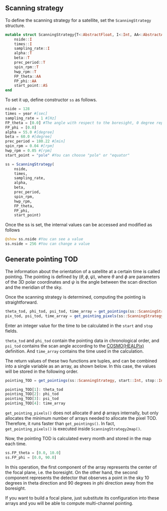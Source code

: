 ## Scanning strategy

To define the scanning strategy for a satellite, set the `ScanningStrategy` structure.
```julia
mutable struct ScanningStrategy{T<:AbstractFloat, I<:Int, AA<:AbstractArray{T}, AS<:AbstractString}
    nside::I
    times::I
    sampling_rate::I
    alpha::T
    beta::T
    prec_period::T
    spin_rpm::T
    hwp_rpm::T
    FP_theta::AA
    FP_phi::AA
    start_point::AS
end
```

To set it up, define constructor `ss` as follows.
```julia
nside = 128
times = year #[sec]
sampling_rate = 1 #[Hz]
FP_theta = [0.0] #The angle with respect to the boresight, 0 degree represents the boresight.
FP_phi = [0.0]
alpha = 55.0 #[degree]
beta = 60.0 #[degree]
prec_period = 180.22 #[min]
spin_rpm = 0.04 #[rpm]
hwp_rpm = 0.05 #[rpm]
start_point = "pole" #You can choose "pole" or "equator"

ss = ScanningStrategy(
    nside,
    times,
    sampling_rate,
    alpha,
    beta,
    prec_period,
    spin_rpm,
    hwp_rpm,
    FP_theta,
    FP_phi,
    start_point)
```
Once the ss is set, the internal values can be accessed and modified as follows

```julia
@show ss.nside #You can see a value
ss.nside = 256 #You can change a value
```

## Generate pointing TOD
The information about the orientation of a satellite at a certain time is called pointing. The pointing is defined by $(\theta, \phi, \psi)$, where $\theta$ and $\phi$ are parameters of the 3D polar coordinates and $\psi$ is the angle between the scan direction and the meridian of the sky.

Once the scanning strategy is determined, computing the pointing is straightforward.
```julia
theta_tod, phi_tod, psi_tod, time_array = get_pointings(ss::ScanningStrategy, start::Int, stop::Int)
pix_tod, psi_tod, time_array = get_pointing_pixels(ss::ScanningStrategy, start::Int, stop::Int)
```
Enter an integer value for the time to be calculated in the `start` and `stop` fields.

`theta_tod` and `phi_tod` contain the pointing data in chronological order, and `psi_tod` contains the scan angle according to the [COSMO(HEALPix)](https://lambda.gsfc.nasa.gov/product/about/pol_convention.cfm) definition. And `time_array` contains the time used in the calculation.

The return values of these two functions are tuples, and can be combined into a single variable as an array, as shown below. In this case, the values will be stored in the following order.
```julia
pointing_TOD = get_pointings(ss::ScanningStrategy, start::Int, stop::Int)

pointing_TOD[1]: theta_tod
pointing_TOD[2]: phi_tod
pointing_TOD[3]: psi_tod
pointing_TOD[4]: time_array
```

`get_pointing_pixels()` does not allocate $\theta$ and $\phi$ arrays internally, but only allocates the minimum number of arrays needed to allocate the pixel TOD.
Therefore, it runs faster than `get_pointings()`. In fact, `get_pointing_pixels()` is executed inside `ScanningStrategy2map()`.

Now, the pointing TOD is calculated every month and stored in the map each time.
```julia
ss.FP_theta = [0.0, 10.0]
ss.FP_phi = [0.0, 90.0]
```
In this operation, the first component of the array represents the center of the focal plane, i.e. the boresight. On the other hand, the second component represents the detector that observes a point in the sky 10 degrees in theta direction and 90 degrees in phi direction away from the boresight.

If you want to build a focal plane, just substitute its configuration into these arrays and you will be able to compute multi-channel pointing.




